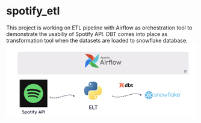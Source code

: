# spotify_etl
 
This project is working on ETL pipeline with Airflow as orchestration tool to demonstrate the usabiliy of Spotify API.
DBT comes into place as transformation tool when the datasets are loaded to snowflake database. <br />
![Project Structure](Project_Structure.png)
